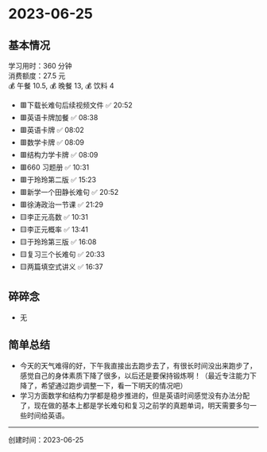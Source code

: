 # 2023-06-25

## 基本情况

学习用时：360 分钟  
消费额度：27.5 元  
💰 午餐 10.5, 💰 晚餐 13, 💰 饮料 4

-   🟥下载长难句后续视频文件 ✅ 20:52
-   🟥英语卡牌加餐 ✅ 08:38
-   🟥英语卡牌 ✅ 08:02
-   🟥数学卡牌 ✅ 08:09
-   🟥结构力学卡牌 ✅ 08:09
-   🟥660 习题册 ✅ 10:31
-   🟥于玲玲第二版 ✅ 15:23
-   🟥新学一个田静长难句 ✅ 20:52
-   🟥徐涛政治一节课 ✅ 21:29
-   🟨李正元高数 ✅ 10:31
-   🟨李正元概率 ✅ 13:41
-   🟨于玲玲第三版 ✅ 16:08
-   🟨复习三个长难句 ✅ 20:33
-   🟨两篇填空式讲义 ✅ 16:37

## 碎碎念

- 无

## 简单总结

- 今天的天气难得的好，下午我直接出去跑步去了，有很长时间没出来跑步了，感觉自己的身体素质下降了很多，以后还是要保持锻炼啊！（最近专注能力下降了，希望通过跑步调整一下，看一下明天的情况吧）
- 学习方面数学和结构力学都是稳步推进的，但是英语时间感觉没有办法分配了，现在做的基本上都是学长难句和复习之前学的真题单词，明天需要多匀一些时间给英语。

---

创建时间：2023-06-25